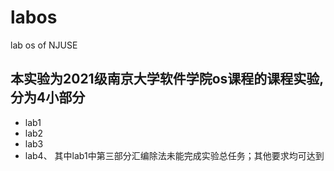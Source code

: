 # labos
lab os of NJUSE
## 本实验为2021级南京大学软件学院os课程的课程实验,分为4小部分
- lab1
- lab2
- lab3
- lab4、
其中lab1中第三部分汇编除法未能完成实验总任务；其他要求均可达到
